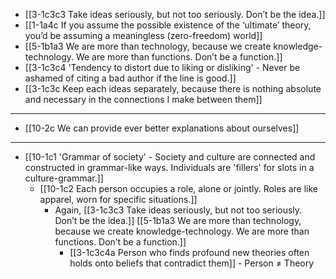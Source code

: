 - [[3-1c3c3 Take ideas seriously, but not too seriously. Don’t be the idea.]]
- [[1-1a4c If you assume the possible existence of the ‘ultimate’ theory, you’d be assuming a meaningless (zero-freedom) world]]
- [[5-1b1a3 We are more than technology, because we create knowledge-technology. We are more than functions. Don’t be a function.]]
- [[3-1c3c4 'Tendency to distort due to liking or disliking' - Never be ashamed of citing a bad author if the line is good.]]
- [[3-1c3c Keep each ideas separately, because there is nothing absolute and necessary in the connections I make between them]]
---
- [[10-2c We can provide ever better explanations about ourselves]]
---
- [[10-1c1 'Grammar of society' - Society and culture are connected and constructed in grammar-like ways. Individuals are 'fillers' for slots in a culture-grammar.]]
  - [[10-1c2 Each person occupies a role, alone or jointly. Roles are like apparel, worn for specific situations.]]
    - Again, [[3-1c3c3 Take ideas seriously, but not too seriously. Don’t be the idea.]] [[5-1b1a3 We are more than technology, because we create knowledge-technology. We are more than functions. Don’t be a function.]]
      - [[3-1c3c4a Person who finds profound new theories often holds onto beliefs that contradict them]]
				- Person ≠ Theory
